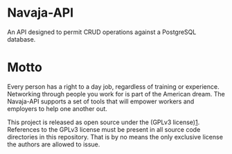 # Navaja-API
An API designed to permit CRUD operations against a PostgreSQL database.

# Motto
Every person has a right to a day job, regardless of training or experience. Networking through people you work for is part of the American dream. The Navaja-API supports a set of tools that will empower workers and employers to help one another out.

This project is released as open source under the (GPLv3 license)[1]. References to the GPLv3 license must be present in all source code directories in this repository. That is by no means the only exclusive license the authors are allowed to issue.

  [1]: http://www.gnu.org/licenses/gpl-3.0.en.html
